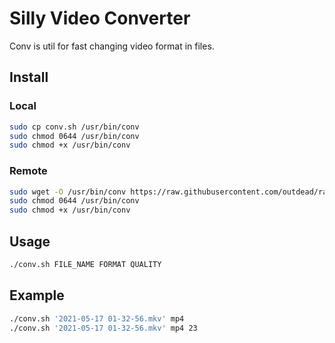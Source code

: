 # Silly Video Converter
Conv is util for fast changing video format in files.

## Install
### Local
```bash
sudo cp conv.sh /usr/bin/conv
sudo chmod 0644 /usr/bin/conv
sudo chmod +x /usr/bin/conv
```

### Remote
```bash
sudo wget -O /usr/bin/conv https://raw.githubusercontent.com/outdead/randomutils/master/scripts/video/convert/conv.sh
sudo chmod 0644 /usr/bin/conv
sudo chmod +x /usr/bin/conv
```

## Usage
```bash
./conv.sh FILE_NAME FORMAT QUALITY
```

## Example 
```bash
./conv.sh '2021-05-17 01-32-56.mkv' mp4
./conv.sh '2021-05-17 01-32-56.mkv' mp4 23
```

